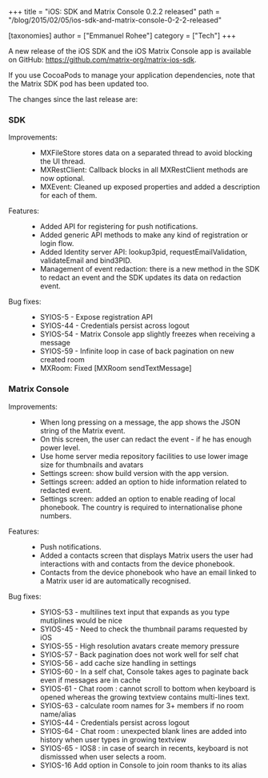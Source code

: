 +++
title = "iOS: SDK and Matrix Console 0.2.2 released"
path = "/blog/2015/02/05/ios-sdk-and-matrix-console-0-2-2-released"

[taxonomies]
author = ["Emmanuel Rohee"]
category = ["Tech"]
+++

A new release of the iOS SDK and the iOS Matrix Console app is available on GitHub: <a title="https://github.com/matrix-org/matrix-ios-sdk" href="https://github.com/matrix-org/matrix-ios-sdk">https://github.com/matrix-org/matrix-ios-sdk</a>.

If you use CocoaPods to manage your application dependencies, note that the Matrix SDK pod has been updated too.

The changes since the last release are:

### SDK

<dl><dt>Improvements:</dt><dd>
<ul>
	<li>MXFileStore stores data on a separated thread to avoid blocking the UI thread.</li>
	<li>MXRestClient: Callback blocks in all MXRestClient methods are now optional.</li>
	<li>MXEvent: Cleaned up exposed properties and added a description for each of them.</li>
</ul>
</dd><dt>Features:</dt><dd>
<ul>
	<li>Added API for registering for push notifications.</li>
	<li>Added generic API methods to make any kind of registration or login flow.</li>
	<li>Added Identity server API: lookup3pid, requestEmailValidation, validateEmail and bind3PID.</li>
	<li>Management of event redaction: there is a new method in the SDK to redact an event and the SDK updates its data on redaction event.</li>
</ul>
</dd><dt>Bug fixes:</dt><dd>
<ul>
	<li>SYIOS-5 - Expose registration API</li>
	<li>SYIOS-44 - Credentials persist across logout</li>
	<li>SYIOS-54 - Matrix Console app slightly freezes when receiving a message</li>
	<li>SYIOS-59 - Infinite loop in case of back pagination on new created room</li>
	<li>MXRoom: Fixed [MXRoom sendTextMessage]</li>
</ul>
</dd></dl>

### Matrix Console

<dl><dt>Improvements:</dt><dd>
<ul>
	<li>When long pressing on a message, the app shows the JSON string of the Matrix event.</li>
	<li>On this screen, the user can redact the event - if he has enough power level.</li>
	<li>Use home server media repository facilities to use lower image size for thumbnails and avatars</li>
	<li>Settings screen: show build version with the app version.</li>
	<li>Settings screen: added an option to hide information related to redacted event.</li>
	<li>Settings screen: added an option to enable reading of local phonebook. The country is required to internationalise phone numbers.</li>
</ul>
</dd><dt>Features:</dt><dd>
<ul>
	<li>Push notifications.</li>
	<li>Added a contacts screen that displays Matrix users the user had interactions with and contacts from the device phonebook.</li>
	<li>Contacts from the device phonebook who have an email linked to a Matrix user id are automatically recognised.</li>
</ul>
</dd><dt>Bug fixes:</dt><dd>
<ul>
	<li>SYIOS-53 - multilines text input that expands as you type mutiplines would be nice</li>
	<li>SYIOS-45 - Need to check the thumbnail params requested by iOS</li>
	<li>SYIOS-55 - High resolution avatars create memory pressure</li>
	<li>SYIOS-57 - Back pagination does not work well for self chat</li>
	<li>SYIOS-56 - add cache size handling in settings</li>
	<li>SYIOS-60 - In a self chat, Console takes ages to paginate back even if messages are in cache</li>
	<li>SYIOS-61 - Chat room : cannot scroll to bottom when keyboard is opened whereas the growing textview contains multi-lines text.</li>
	<li>SYIOS-63 - calculate room names for 3+ members if no room name/alias</li>
	<li>SYIOS-44 - Credentials persist across logout</li>
	<li>SYIOS-64 - Chat room : unexpected blank lines are added into history when user types in growing textview</li>
	<li>SYIOS-65 - IOS8 : in case of search in recents, keyboard is not dismisssed when user selects a room.</li>
	<li>SYIOS-16 Add option in Console to join room thanks to its alias</li>
</ul>
</dd></dl>
